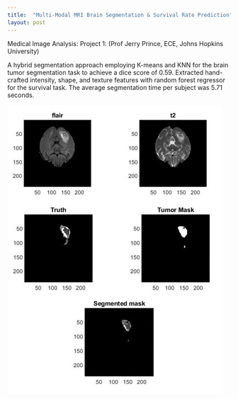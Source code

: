 ```yaml
---
title:  "Multi-Modal MRI Brain Segmentation & Survival Rate Prediction"
layout: post
---
```


Medical Image Analysis: Project 1: (Prof Jerry Prince, ECE, Johns Hopkins University)

A hybrid segmentation approach employing K-means and KNN for the brain tumor segmentation task to achieve a dice score of 0.59. Extracted hand-crafted intensity, shape, and texture features with random forest regressor for the survival task.
The average segmentation time per subject was 5.71 seconds. 

![Example](/assets/multi-modal.jpg)
